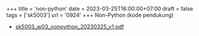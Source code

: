 +++
title = 'non-python'
date = 2023-03-25T16:00:00+07:00
draft = false
tags = ['sk5003']
url = '0924'
+++
Non-Python (kode pendukung)
<!--more-->

+ [sk5003_w03_nonpython_20230325_v1.pdf](https://zenodo.org/doi/10.5281/zenodo.7768763)
